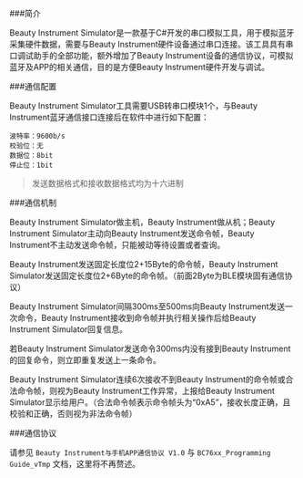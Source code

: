 ###简介

Beauty Instrument Simulator是一款基于C#开发的串口模拟工具，用于模拟蓝牙采集硬件数据，需要与Beauty Instrument硬件设备通过串口连接。该工具具有串口调试助手的全部功能，额外增加了Beauty Instrument设备的通信协议，可模拟蓝牙及APP的相关通信，目的是方便Beauty Instrument硬件开发与调试。

###通信配置

Beauty Instrument Simulator工具需要USB转串口模块1个，与Beauty Instrument蓝牙通信接口连接后在软件中进行如下配置：

	波特率：9600b/s
	校验位：无
	数据位：8bit
	停止位：1bit

>发送数据格式和接收数据格式均为十六进制

###通信机制

Beauty Instrument Simulator做主机，Beauty Instrument做从机；Beauty Instrument Simulator主动向Beauty Instrument发送命令帧，Beauty Instrument不主动发送命令帧，只能被动等待设置或者查询。

Beauty Instrument发送固定长度位2+15Byte的命令帧，Beauty Instrument Simulator发送固定长度位2+6Byte的命令帧。（前面2Byte为BLE模块固有通信协议）

Beauty Instrument Simulator间隔300ms至500ms向Beauty Instrument发送一次命令，Beauty Instrument接收到命令帧并执行相关操作后给Beauty Instrument Simulator回复信息。

若Beauty Instrument Simulator发送命令300ms内没有接到Beauty Instrument的回复命令，则立即重复发送上一条命令。

Beauty Instrument Simulator连续6次接收不到Beauty Instrument的命令帧或合法命令帧，则视为Beauty Instrument工作异常，上报给Beauty Instrument Simulator显示给用户。（合法命令帧表示命令帧头为“0xA5”，接收长度正确，且校验和正确，否则视为非法命令帧）

###通信协议

请参见 `Beauty Instrument与手机APP通信协议 V1.0` 与 `BC76xx_Programming Guide_vTmp` 文档，这里将不再赘述。



